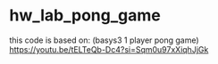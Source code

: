 # hw_lab_pong_game
this code is based on: (basys3 1 player pong game)
https://youtu.be/tELTeQb-Dc4?si=Sqm0u97xXiqhJjGk

